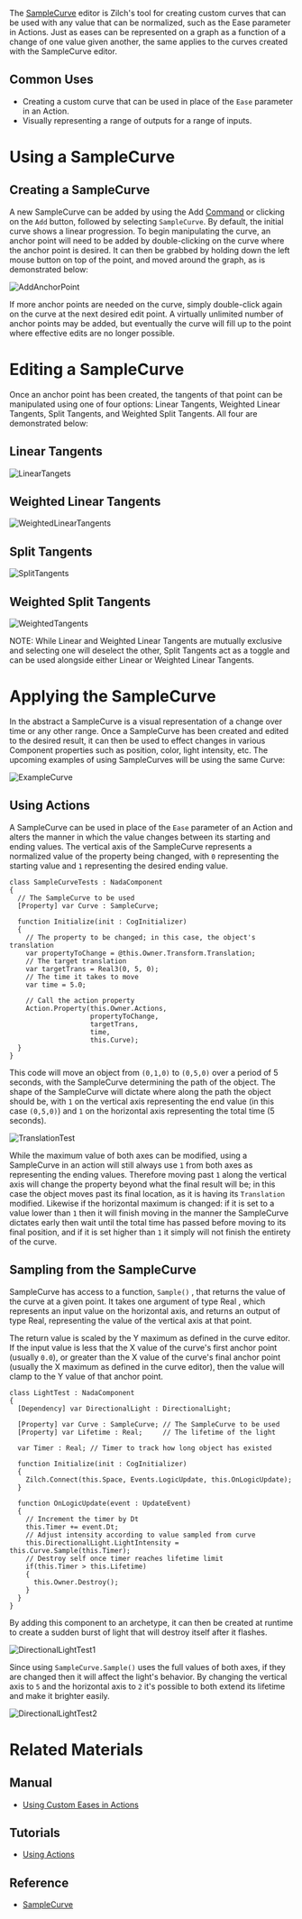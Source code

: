 The [SampleCurve](https://github.com/ZilchEngine/ZilchDocs/blob/master/zilch_editor_documentation/code_reference/class_reference/samplecurve.md) editor is Zilch's tool for creating custom curves that can be used with any value that can be normalized, such as the Ease parameter in Actions. Just as eases can be represented on a graph as a function of a change of one value given another, the same applies to the curves created with the SampleCurve editor. 


## Common Uses


 - Creating a custom curve that can be used in place of the `Ease` parameter in an Action.
 - Visually representing a range of outputs for a range of inputs. 

 # Using a SampleCurve
 ## Creating a SampleCurve
A new SampleCurve can be added by using the Add [Command](https://github.com/ZilchEngine/ZilchDocs/blob/master/zilch_editor_documentation/zilchmanual/editor/editorcommands/commands.md)  or clicking on the `Add` button, followed by selecting `SampleCurve`. By default, the initial curve shows a linear progression. To begin manipulating the curve, an anchor point will need to be added by double-clicking on the curve where the anchor point is desired. It can then be grabbed by holding down the left mouse button on top of the point, and moved around the graph, as is demonstrated below:



![AddAnchorPoint](https://raw.githubusercontent.com/ZilchEngine/ZilchFiles/master/doc_files/47266.gif)


If more anchor points are needed on the curve, simply double-click again on the curve at the next desired edit point. A virtually unlimited number of anchor points may be added, but eventually the curve will fill up to the point where effective edits are no longer possible.

 # Editing a SampleCurve
Once an anchor point has been created, the tangents of that point can be manipulated using one of four options: Linear Tangents, Weighted Linear Tangents, Split Tangents, and Weighted Split Tangents. All four are demonstrated below:

 ## Linear Tangents



![LinearTangets](https://raw.githubusercontent.com/ZilchEngine/ZilchFiles/master/doc_files/47268.gif)


 ## Weighted Linear Tangents



![WeightedLinearTangents](https://raw.githubusercontent.com/ZilchEngine/ZilchFiles/master/doc_files/47270.gif)


 ## Split Tangents



![SplitTangents](https://raw.githubusercontent.com/ZilchEngine/ZilchFiles/master/doc_files/47272.gif)


 ## Weighted Split Tangents



![WeightedTangents](https://raw.githubusercontent.com/ZilchEngine/ZilchFiles/master/doc_files/47274.gif)


NOTE: While Linear and Weighted Linear Tangents are mutually exclusive and selecting one will deselect the other, Split Tangents act as a toggle and can be used alongside either Linear or Weighted Linear Tangents. 

 # Applying the SampleCurve
In the abstract a SampleCurve is a visual representation of a change over time or any other range. Once a SampleCurve has been created and edited to the desired result, it can then be used to effect changes in various Component properties such as position, color, light intensity, etc. The upcoming examples of using SampleCurves will be using the same Curve:



![ExampleCurve](https://raw.githubusercontent.com/ZilchEngine/ZilchFiles/master/doc_files/47276.png)


 ## Using Actions
A SampleCurve can be used in place of the `Ease` parameter of an Action and alters the manner in which the value changes between its starting and ending values. The vertical axis of the SampleCurve represents a normalized value of the property being changed, with `0` representing the starting value and `1` representing the desired ending value.

```
class SampleCurveTests : NadaComponent
{
  // The SampleCurve to be used
  [Property] var Curve : SampleCurve;
  
  function Initialize(init : CogInitializer)
  {
    // The property to be changed; in this case, the object's translation
    var propertyToChange = @this.Owner.Transform.Translation;
    // The target translation
    var targetTrans = Real3(0, 5, 0);
    // The time it takes to move
    var time = 5.0;
    
    // Call the action property
    Action.Property(this.Owner.Actions,
                    propertyToChange,
                    targetTrans,
                    time,
                    this.Curve);
  }
}
```

This code will move an object from `(0,1,0)` to `(0,5,0)` over a period of 5 seconds, with the SampleCurve determining the path of the object. The shape of the SampleCurve will dictate where along the path the object should be, with `1` on the vertical axis representing the end value (in this case `(0,5,0)`) and `1` on the horizontal axis representing the total time (5 seconds).



![TranslationTest](https://raw.githubusercontent.com/ZilchEngine/ZilchFiles/master/doc_files/47278.gif)


While the maximum value of both axes can be modified, using a SampleCurve in an action will still always use `1` from both axes as representing the ending values. Therefore moving past `1` along the vertical axis will change the property beyond what the final result will be; in this case the object moves past its final location, as it is having its `Translation` modified. Likewise if the horizontal maximum is changed: if it is set to a value lower than `1` then it will finish moving in the manner the SampleCurve dictates early then wait until the total time has passed before moving to its final position, and if it is set higher than `1` it simply will not finish the entirety of the curve. 

 ## Sampling from the SampleCurve
SampleCurve has access to a function,  `Sample()` , that returns the value of the curve at a given point. It takes one argument of type Real , which represents an input value on the horizontal axis, and returns an output of type Real, representing the value of the vertical axis at that point. 

The return value is scaled by the Y maximum as defined in the curve editor. If the input value is less that the X value of the curve's first anchor point (usually `0.0`), or greater than the X value of the curve's final anchor point (usually the X maximum as defined in the curve editor), then the value will clamp to the Y value of that anchor point. 

```
class LightTest : NadaComponent
{
  [Dependency] var DirectionalLight : DirectionalLight;
  
  [Property] var Curve : SampleCurve; // The SampleCurve to be used
  [Property] var Lifetime : Real;     // The lifetime of the light
  
  var Timer : Real; // Timer to track how long object has existed
    
  function Initialize(init : CogInitializer)
  {
    Zilch.Connect(this.Space, Events.LogicUpdate, this.OnLogicUpdate);
  }

  function OnLogicUpdate(event : UpdateEvent)
  {
    // Increment the timer by Dt
    this.Timer += event.Dt;
    // Adjust intensity according to value sampled from curve
    this.DirectionalLight.LightIntensity = this.Curve.Sample(this.Timer);
    // Destroy self once timer reaches lifetime limit
    if(this.Timer > this.Lifetime)
    {
      this.Owner.Destroy();
    }
  }
}
```

By adding this component to an archetype, it can then be created at runtime to create a sudden burst of light that will destroy itself after it flashes.



![DirectionalLightTest1](https://raw.githubusercontent.com/ZilchEngine/ZilchFiles/master/doc_files/47284.gif)


Since using `SampleCurve.Sample()` uses the full values of both axes, if they are changed then it will affect the light's behavior. By changing the vertical axis to `5` and the horizontal axis to `2` it's possible to both extend its lifetime and make it brighter easily. 



![DirectionalLightTest2](https://raw.githubusercontent.com/ZilchEngine/ZilchFiles/master/doc_files/47286.gif)


 # Related Materials
 ## Manual
- [Using Custom Eases in Actions ](https://github.com/ZilchEngine/ZilchDocs/blob/master/zilch_editor_documentation/zilchmanual/editor/usingcustomeaseinactions.md)

 ## Tutorials
- [Using Actions](https://github.com/ZilchEngine/ZilchDocs/blob/master/zilch_editor_documentation/tutorials/scripting/actions.md)

 ## Reference
- [SampleCurve](https://github.com/ZilchEngine/ZilchDocs/blob/master/zilch_editor_documentation/code_reference/class_reference/samplecurve.md) 
 

 